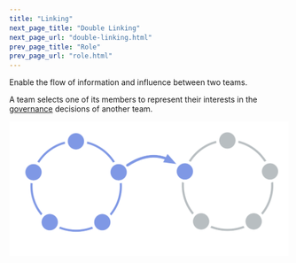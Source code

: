 ```yaml
---
title: "Linking"
next_page_title: "Double Linking"
next_page_url: "double-linking.html"
prev_page_title: "Role"
prev_page_url: "role.html"
---
```



<div class="card summary"><div class="card-body">Enable the flow of information and influence between two teams.
</div></div>

A team selects one of its members to represent their interests in the <a href="glossary.html#entry-governance" class="glossary-tooltip" data-toggle="tooltip" title="Governance: The process of setting objectives and making and evolving decisions that guide people toward achieving those objectives.">governance</a> decisions of another team.

![One circle linked to another circle](img/structural-patterns/link.png)

